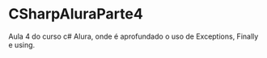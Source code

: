 # CSharpAluraParte4
Aula 4 do curso c# Alura, onde é aprofundado o uso de Exceptions, Finally e using.

